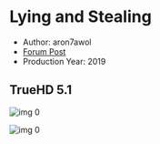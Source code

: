 # Lying and Stealing

* Author: aron7awol
* [Forum Post](https://www.avsforum.com/threads/bass-eq-for-filtered-movies.2995212/post-58759752)
* Production Year: 2019

## TrueHD 5.1

![img 0](https://i.imgur.com/7Af8p2x.jpg)

![img 0](https://i.imgur.com/KgfEUQn.png)

